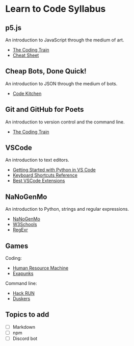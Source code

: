 # Learn to Code Syllabus

## p5.js

An introduction to JavaScript through the medium of art.

- [The Coding Train](https://thecodingtrain.com/beginners/p5js/)
- [Cheat Sheet](https://bmoren.github.io/p5js-cheat-sheet/)

## Cheap Bots, Done Quick!

An introduction to JSON through the medium of bots.

- [Code Kitchen](https://github.com/codekitchensd/2016-03-24-twitterbots)

## Git and GitHub for Poets

An introduction to version control and the command line.

- [The Coding Train](https://thecodingtrain.com/beginners/git-and-github/)

## VSCode

An introduction to text editors.

- [Getting Started with Python in VS Code](https://code.visualstudio.com/docs/python/python-tutorial)
- [Keyboard Shortcuts Reference](https://code.visualstudio.com/shortcuts/keyboard-shortcuts-macos.pdf)
- [Best VSCode Extensions](https://dev.to/theme_selection/vs-codes-every-developers-should-use-in-2020-2fa3)

## NaNoGenMo

An introduction to Python, strings and regular expressions.

- [NaNoGenMo](https://nanogenmo.github.io/)
- [W3Schools](https://www.w3schools.com/python/python_strings.asp)
- [RegExr](https://regexr.com/)

## Games

Coding:

- [Human Resource Machine](https://store.steampowered.com/app/375820/Human_Resource_Machine/)
- [Exapunks](https://store.steampowered.com/app/716490/EXAPUNKS/)

Command line:

- [Hack RUN](https://store.steampowered.com/app/378110/Hack_RUN/)
- [Duskers](https://store.steampowered.com/app/254320/Duskers/)

## Topics to add

- [ ] Markdown
- [ ] npm
- [ ] Discord bot
